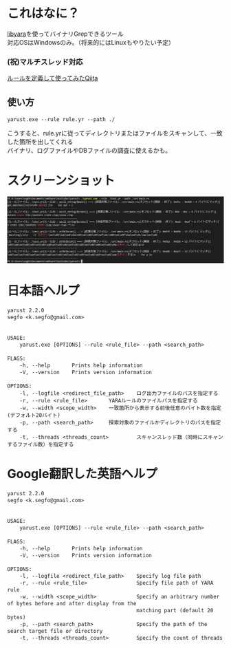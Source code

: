 # これはなに？
[libyara](https://github.com/VirusTotal/yara/)を使ってバイナリGrepできるツール  
対応OSはWindowsのみ。（将来的にはLinuxもやりたい予定）  
  
### (祝)マルチスレッド対応  
  
[ルールを定義して使ってみたQiita](https://qiita.com/segfo/items/ea0af9ffefc862a91152)  
  
## 使い方  
  
`yarust.exe --rule rule.yr --path ./`  
  
こうすると、rule.yrに従ってディレクトリまたはファイルをスキャンして、一致した箇所を出してくれる  
バイナリ、ログファイルやDBファイルの調査に使えるかも。  
  
# スクリーンショット
![スクリーンショット](img/screenshot.png)

# 日本語ヘルプ
```
yarust 2.2.0
segfo <k.segfo@gmail.com>


USAGE:
    yarust.exe [OPTIONS] --rule <rule_file> --path <search_path>

FLAGS:
    -h, --help       Prints help information
    -V, --version    Prints version information

OPTIONS:
    -l, --logfile <redirect_file_path>    ログ出力ファイルのパスを指定する
    -r, --rule <rule_file>       YARAルールのファイルパスを指定する
    -w, --width <scope_width>    一致箇所から表示する前後任意のバイト数を指定(デフォルト20バイト)
    -p, --path <search_path>     探索対象のファイルかディレクトリのパスを指定する
    -t, --threads <threads_count>         スキャンスレッド数（同時にスキャンするファイル数）を指定する
```

# Google翻訳した英語ヘルプ
```
yarust 2.2.0
segfo <k.segfo@gmail.com>


USAGE:
    yarust.exe [OPTIONS] --rule <rule_file> --path <search_path>

FLAGS:
    -h, --help       Prints help information
    -V, --version    Prints version information

OPTIONS:
    -l, --logfile <redirect_file_path>    Specify log file path
    -r, --rule <rule_file>                Specify file path of YARA rule
    -w, --width <scope_width>             Specify an arbitrary number of bytes before and after display from the
                                          matching part (default 20 bytes)
    -p, --path <search_path>              Specify the path of the search target file or directory
    -t, --threads <threads_count>         Specify the count of threads
```

